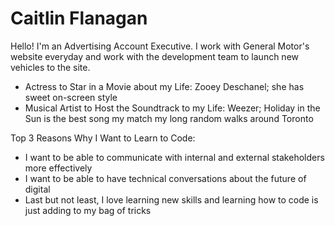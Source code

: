 Caitlin Flanagan
================
Hello! I'm an Advertising Account Executive. I work with General Motor's website everyday and work with the development team to launch new vehicles to the site. 
+ Actress to Star in a Movie about my Life: Zooey Deschanel; she has sweet on-screen style
+ Musical Artist to Host the Soundtrack to my Life: Weezer; Holiday in the Sun is the best song my match my long random walks around Toronto

Top 3 Reasons Why I Want to Learn to Code:
+ I want to be able to communicate with internal and external stakeholders more effectively
+ I want to be able to have technical conversations about the future of digital
+ Last but not least, I love learning new skills and learning how to code is just adding to my bag of tricks
